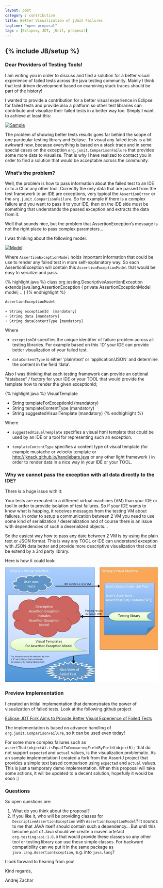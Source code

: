 ```yaml
---
layout: post
category : contribution
title: Better Visualization of jUnit Failures
tagline: "open proposal"
tags : [Eclipse, JDT, jUnit, proposal]
---
```

{% include JB/setup %}
---

### Dear Providers of Testing Tools!

I am writing you in order to discuss and find a solution for a better visual experience of failed tests across the java testing community. Mainly I think that test driven development based on examining stack traces should be part of the history!

I wanted to provide a contribution for a better visual experience in Eclipse for failed tests and provide also a platform so other test libraries can contribute and visualize their failed tests in a better way too. Simply I want to achieve at least this:

[![Sample][sample]][sampleLink]

The problem of showing better tests results goes far behind the scope of one particular testing library and Eclipse. To visual any failed tests is a bit awkward now, because everything is based on a stack trace  and in some special cases on the exception ``org.junit.ComparisonFailure`` that provides some more data to visualize. That is why I have realized to contact you in order to find a solution that would be acceptable across the community.

### What’s the problem? 
Well, the problem is how to pass information about the failed test to an IDE or to a CI or any other tool. Currently the only data that are passed from the test framework to an IDE are exceptions, very typical the ``AssertionError`` or the ``org.junit.ComparisonFailure``.
So for example if there is a complex failure and you want to pass it to your IDE, then on the IDE side must be something that understands the passed exception and extracts the data from it. 

Well that sounds nice, but the problem that AssertionException’s message is not the right place to pass complex parameters…

I was thinking about the following model.

[![Model][model]][model]


Where ``AssertionExceptionModel`` holds important information that could be use to render any failed test in more self-explanatory way. So each AssertionException will contain this ``AssertionExceptionModel`` that would be easy to serialize and pass.

{% highlight java %}
class org.testing.DescriptiveAssertionException extends java.lang.AssertionException {
  private AssertionExceptionModel model;
  ..
}
{% endhighlight %}

```
AssertionExceptionModel

+ String exceptionId  [mandatory]
+ String data [mandatory]
+ String dataContentType [mandatory]
```

Where 

 - ``exceptionId`` specifies the unique identifier of failure problem across all testing libraries. For example based on this ‘ID’ your IDE can provide better visualization of your failed test.
 
 - ``dataContentType`` is either ’plain/text’ or ‘application/JSON’ and determine the content in the field ‘data’. 

Also I was thinking that each testing framework can provide an optional “database” / factory for your IDE or your TOOL that would provide the template how to render the given exceptionId;

{% highlight java %}
VisualTemplate
+ String templateForExceptionId  (mandatory)
+ String templateContentType  (mandatory)
+ String suggestedVisualTemplate  (mandatory)
{% endhighlight %}

Where
 
 -  ``suggestedVisualTemplate`` specifies a visual html template that could be used by an IDE or a tool for representing such an exception.

 -  ``templateContentType`` specifies a content type of visual template (for example mustache or velocity template or  http://jknack.github.io/handlebars.java or any other light framework ) in order to render data in a nice way in your IDE or your  TOOL.


### Why we cannot pass the exception with all data directly to the IDE? 
There is a huge issue with it:

Your tests are executed in a different virtual machines (VM) than your IDE or tool in order to provide isolation of test failures. So if your IDE wants to know what is happing, it receives messages from the testing VM about failures.
In order to setup a communication between 2 VM you need to use some kind of serialization / deserialization and of course there is an issue with dependencies of such a deserialized objects… 

So the easiest way how to pass any date between 2 VM is by using the plain text or JSON format. This is way  any TOOL  or IDE can understand exception with JSON data better and provide more descriptive visualization that could be extend by a 3rd party library.

Here is how it could look:

[![Passing Failures Data][passing]][passing]

### Preview Implementation
I created an initial implementation that demonstrates the power of visualization of failed tests. Look at the following github project

[Eclipse JDT Fork Aims to Provide Better Visual Experience of Failed Tests][sampleLink]

The implementation is based on advance handling of ``org.junit.ComparisonFailure``, so it can be used even today!

For some more complex failures such as  ```assertThat(objectA).isEqualToComparingFieldByField(objectB);``` that do not support ``expected`` and ``actual`` values, is the visualization problematic. As an sample implementation I created a fork from the AssertJ project that provides a simple text based comparison using ``expected`` and ``actual`` values. This is just a temporary demo implementation. When this proposal will take some actions, it will be updated to a decent solution, hopefully it would be soon :)


  
### Questions
So open questions are:

1. What do you think about the proposal?
2. If you like it, who will be providing classes for ```DescriptiveAssertionException``` with ``AssertionExceptionModel``? It sounds to me that JAVA itself should contain such a dependency… But until this become part of Java should we create a maven artefact ``org.testing:api:1.0.0`` that would provide these classes so any other tool or testing library can use these simple classes. For backward compatibility can we put it in the same package as ``java.lang.AssertionException``, e.g. into ``java.lang``?
 
 
I look forward to hearing from you!

Kind regards,

Andrej Zachar

[sample]: https://f.cloud.github.com/assets/4659019/2266371/f737afde-9e96-11e3-9a73-202dac7e6520.png (Screenshot of Forked Eclipse JDT)
[sampleLink]: http://azachar.github.io/org.eclipse.jdt.ui/
[model]: http://yuml.me/fc9a8cb8 (Model)
[passing]: /assets/passing-data.jpeg (Passing Failures Model between JVM)
